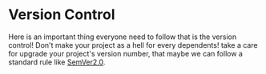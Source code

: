 # Version Control

Here is an important thing everyone need to follow that is the version control!
Don't make your project as a hell for every dependents!
take a care for upgrade your project's version number, that maybe we can follow a standard rule like [SemVer2.0](http://semver.org/lang/zh-CN/).
